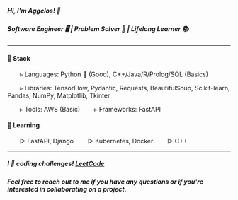 ##### Hi, I'm Aggelos! 👋

##### Software Engineer 🖥️ | Problem Solver 🧩 | Lifelong Learner 📚

---

#### 🔧 Stack

&emsp;&emsp;▹ Languages: Python 🐍 (Good), C++/Java/R/Prolog/SQL (Basics)

&emsp;&emsp;▹ Libraries: TensorFlow, Pydantic, Requests, BeautifulSoup, Scikit-learn, Pandas, NumPy, Matplotlib, Tkinter

&emsp;&emsp;▹ Tools: AWS (Basic)
&emsp;&emsp;▹ Frameworks: FastAPI

#### 🌱 Learning
&emsp;&emsp;▻ FastAPI, Django
&emsp;&emsp;▻ Kubernetes, Docker
&emsp;&emsp;▻ C++

---

##### I 💙 coding challenges! <a href="https://leetcode.com/papaggalos/">LeetCode</a>

##### Feel free to reach out to me if you have any questions or if you're interested in collaborating on a project.
